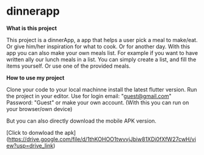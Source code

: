 # dinnerapp


**What is this project**

This project is a dinnerApp,  a app that helps a user pick a meal to make/eat. Or give him/her inspiration for what to cook.
Or for another day.  With this app you can also make your own meals list. For example if you want  to have written ally our lunch meals in a list.
You can simply create a list, and fill the items yourself. Or use one of the provided meals. 


 **How to use my project** 

Clone your code to your local  machinne install the latest flutter version. 
Run the project in your editor.
Use for login email: "guest@gmail.com"
Password: "Guest"
or make your  own account. 
(With this you can run on your browser/own device) 

But you can also directly download the  mobile APK version.

[Click to donwload the apk] (https://drive.google.com/file/d/1thKOHOO1twvvjJbiw81XDi0fXfW27cwH/view?usp=drive_link)
